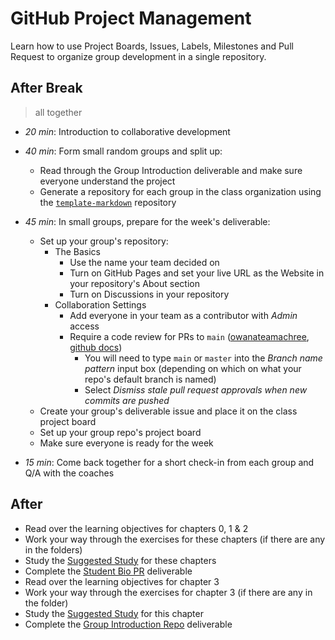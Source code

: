 # GitHub Project Management

Learn how to use Project Boards, Issues, Labels, Milestones and Pull Request to
organize group development in a single repository.

## After Break

> all together

- _20 min_: Introduction to collaborative development
- _40 min_: Form small random groups and split up:
  - Read through the Group Introduction deliverable and make sure everyone
    understand the project
  - Generate a repository for each group in the class organization using the
    [`template-markdown`](https://github.com/DeNepo/template-markdown)
    repository

- _45 min_: In small groups, prepare for the week's deliverable:
  - Set up your group's repository:
    - The Basics
      - Use the name your team decided on
      - Turn on GitHub Pages and set your live URL as the Website in your
        repository's About section
      - Turn on Discussions in your repository
    - Collaboration Settings
      - Add everyone in your team as a contributor with _Admin_ access
      - Require a code review for PRs to `main`
        ([owanateamachree](https://owanateamachree.medium.com/how-to-protect-the-master-branch-on-github-ab85e9b6b03),
        [github docs](https://docs.github.com/en/github/collaborating-with-issues-and-pull-requests/approving-a-pull-request-with-required-reviews))
        - You will need to type `main` or `master` into the _Branch name
          pattern_ input box (depending on which on what your repo's default
          branch is named)
        - Select _Dismiss stale pull request approvals when new commits are
          pushed_
  - Create your group's deliverable issue and place it on the class project
    board
  - Set up your group repo's project board
  - Make sure everyone is ready for the week
- _15 min_: Come back together for a short check-in from each group and Q/A with
  the coaches

## After

- Read over the learning objectives for chapters 0, 1 & 2
- Work your way through the exercises for these chapters (if there are any in
  the folders)
- Study the [Suggested Study](../suggested-study.md) for these chapters
- Complete the [Student Bio PR](../deliverables/student-bio-pr.md) deliverable
- Read over the learning objectives for chapter 3
- Work your way through the exercises for chapter 3 (if there are any in the
  folder)
- Study the [Suggested Study](../suggested-study.md) for this chapter
- Complete the
  [Group Introduction Repo](../deliverables/group-introduction-repo.md)
  deliverable
